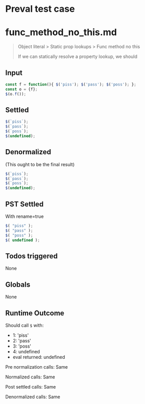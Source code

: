 # Preval test case

# func_method_no_this.md

> Object literal > Static prop lookups > Func method no this
>
> If we can statically resolve a property lookup, we should

## Input

`````js filename=intro
const f = function(){ $('piss'); $('pass'); $('poss'); };
const o = {f};
$(o.f());
`````


## Settled


`````js filename=intro
$(`piss`);
$(`pass`);
$(`poss`);
$(undefined);
`````


## Denormalized
(This ought to be the final result)

`````js filename=intro
$(`piss`);
$(`pass`);
$(`poss`);
$(undefined);
`````


## PST Settled
With rename=true

`````js filename=intro
$( "piss" );
$( "pass" );
$( "poss" );
$( undefined );
`````


## Todos triggered


None


## Globals


None


## Runtime Outcome


Should call `$` with:
 - 1: 'piss'
 - 2: 'pass'
 - 3: 'poss'
 - 4: undefined
 - eval returned: undefined

Pre normalization calls: Same

Normalized calls: Same

Post settled calls: Same

Denormalized calls: Same
